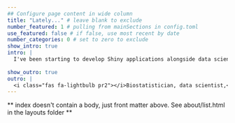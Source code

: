 ```yaml
---
## Configure page content in wide column
title: "Lately..." # leave blank to exclude
number_featured: 1 # pulling from mainSections in config.toml
use_featured: false # if false, use most recent by date
number_categories: 0 # set to zero to exclude
show_intro: true
intro: |
  I've been starting to develop Shiny applications alongside data science projects using [R](https://www.r-project.org/about.html) in my professional career, academic life and free time. If you would like to follow my journey, you should check out my [blog](/blog).
  
show_outro: true
outro: |
  <i class="fas fa-lightbulb pr2"></i>Biostatistician, data scientist,<br> also a Finance MSc and CEMS student.
---
```


** index doesn't contain a body, just front matter above.
See about/list.html in the layouts folder **